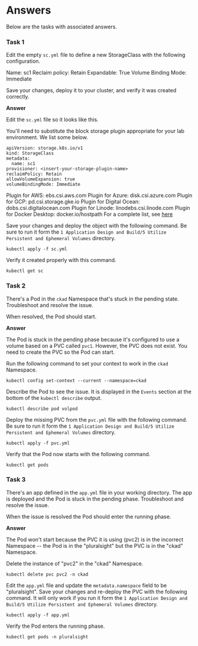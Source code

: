 # Answers

Below are the tasks with associated answers.


### Task 1

Edit the empty `sc.yml` file to define a new StorageClass with the following configuration.

Name: sc1
Reclaim policy: Retain
Expandable: True
Volume Binding Mode: Immediate

Save your changes, deploy it to your cluster, and verify it was created correctly.

**Answer**

Edit the `sc.yml` file so it looks like this.

You'll need to substitute the block storage plugin appropriate for your lab environment. We list some below.

```
apiVersion: storage.k8s.io/v1
kind: StorageClass
metadata:
  name: sc1
provisioner: <insert-your-storage-plugin-name>
reclaimPolicy: Retain
allowVolumeExpansion: true
volumeBindingMode: Immediate
```

Plugin for AWS: ebs.csi.aws.com
Plugin for Azure: disk.csi.azure.com
Plugin for GCP: pd.csi.storage.gke.io
Plugin for Digital Ocean: dobs.csi.digitalocean.com
Plugin for Linode: linodebs.csi.linode.com
Plugin for Docker Desktop: docker.io/hostpath 
For a complete list, see [here](https://kubernetes-csi.github.io/docs/drivers.html)

Save your changes and deploy the object with the following command. Be sure to run it form the `1 Application Design and Build/5 Utilize Persistent and Ephemeral Volumes` directory.

```
kubectl apply -f sc.yml
```

Verify it created properly with this command.

```
kubectl get sc
```

### Task 2

There's a Pod in the `ckad` Namespace that's stuck in the pending state. Troubleshoot and resolve the issue.

When resolved, the Pod should start.

**Answer**

The Pod is stuck in the pending phase because it's configured to use a volume based on a PVC called `pvc1`. However, the PVC does not exist. You need to create the PVC so the Pod can start.

Run the following command to set your context to work in the `ckad` Namespace.

```
kubectl config set-context --current --namespace=ckad
```

Describe the Pod to see the issue. It is displayed in the `Events` section at the bottom of the `kubectl describe` output.

```
kubectl describe pod volpod
```

Deploy the missing PVC from the `pvc.yml` file with the following command. Be sure to run it form the `1 Application Design and Build/5 Utilize Persistent and Ephemeral Volumes` directory.

```
kubectl apply -f pvc.yml
```

Verify that the Pod now starts with the following command.

```
kubectl get pods
```


### Task 3

There's an app defined in the `app.yml` file in your working directory. The app is deployed and the Pod is stuck in the pending phase. Troubleshoot and resolve the issue.

When the issue is resolved the Pod should enter the running phase.

**Answer**

The Pod won't start because the PVC it is using (pvc2) is in the incorrect Namespace -- the Pod is in the "pluralsight" but the PVC is in the "ckad" Namespace.

Delete the instance of "pvc2" in the "ckad" Namespace.

```
kubectl delete pvc pvc2 -n ckad
```

Edit the `app.yml` file and update the `metadata.namespace` field to be "pluralsight". Save your changes and re-deploy the PVC with the following command. It will only work if you run it form the `1 Application Design and Build/5 Utilize Persistent and Ephemeral Volumes` directory.

```
kubectl apply -f app.yml
```

Verify the Pod enters the running phase.

```
kubectl get pods -n pluralsight
```

